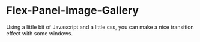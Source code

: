 # Flex-Panel-Image-Gallery
Using a little bit of Javascript and a little css, you can make a nice transition effect with some windows. 
